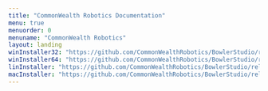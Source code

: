 ```yaml
---
title: "CommonWealth Robotics Documentation"
menu: true
menuorder: 0
menuname: "CommonWealth Robotics"
layout: landing
winInstaller32: "https://github.com/CommonWealthRobotics/BowlerStudio/releases/download/0.20.5/Windows-32-BowlerStudio-0.20.5.exe"
winInstaller64: "https://github.com/CommonWealthRobotics/BowlerStudio/releases/download/0.20.5/Windows-64-BowlerStudio-0.20.5.exe"
linInstaller: "https://github.com/CommonWealthRobotics/BowlerStudio/releases/download/0.20.5/Ubuntu-BowlerStudio-0.20.5.deb"
macInstaller: "https://github.com/CommonWealthRobotics/BowlerStudio/releases/download/0.20.5/MacOSX-BowlerStudio-0.20.5.zip"
---
```


